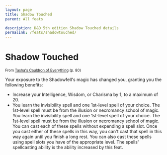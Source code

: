 ```yaml
---
layout: page
title: Shadow Touched
parent: All feats

description: D&D 5th edition Shadow Touched details
permalink: /feats/shadowtouched/
---
```


# Shadow Touched

<small>From <a target="_blank" href="https://dnd.wizards.com/products/tabletop-games/rpg-products/tashas-cauldron-everything">Tasha's Cauldron of Everything</a> (p. 80)</small>


Your exposure to the Shadowfell's magic has changed you, granting you the following benefits:
- Increase your Intelligence, Wisdom, or Charisma by 1, to a maximum of 20.
- You learn the invisibility spell and one 1st-level spell of your choice. The 1st-level spell must be from the illusion or necromancy school of magic. You learn the invisibility spell and one 1st-level spell of your choice. The 1st-level spell must be from the illusion or necromancy school of magic. You can cast each of these spells without expending a spell slot. Once you cast either of these spells in this way, you can't cast that spell in this way again until you finish a long rest. You can also cast these spells using spell slots you have of the appropriate level. The spells' spellcasting ability is the ability increased by this feat.